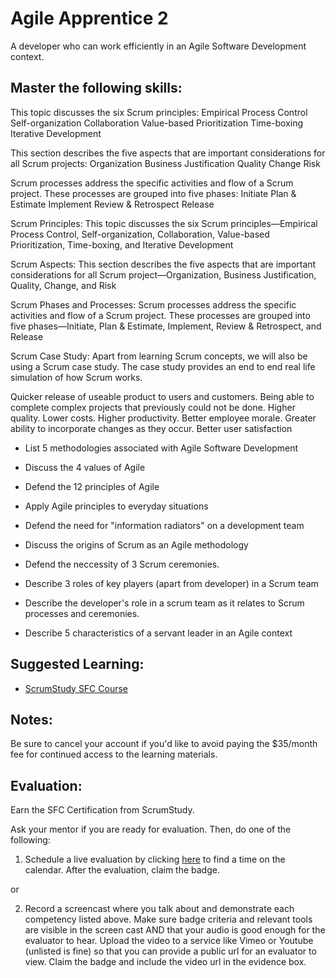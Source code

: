 # Agile Apprentice 2
A developer who can work efficiently in an Agile Software Development context.

## Master the following skills:

This topic discusses the six Scrum principles:
Empirical Process Control
Self-organization
Collaboration
Value-based Prioritization
Time-boxing
Iterative Development

This section describes the five aspects that are important considerations for all Scrum projects:
Organization
Business Justification
Quality
Change
Risk

Scrum processes address the specific activities and flow of a Scrum project. These processes are grouped into five phases:
Initiate
Plan & Estimate
Implement
Review & Retrospect
Release

Scrum Principles: This topic discusses the six Scrum principles—Empirical Process Control, Self-organization, Collaboration, Value-based Prioritization, Time-boxing, and Iterative Development

Scrum Aspects: This section describes the five aspects that are important considerations for all Scrum project—Organization, Business Justification, Quality, Change, and Risk   

Scrum Phases and Processes: Scrum processes address the specific activities and flow of a Scrum project. These processes are grouped into five phases—Initiate, Plan & Estimate, Implement, Review & Retrospect, and Release

Scrum Case Study: Apart from learning Scrum concepts, we will also be using a Scrum case study. The case study provides an end to end real life simulation of how Scrum works. 

Quicker release of useable product to users and customers.
Being able to complete complex projects that previously could not be done.
Higher quality.
Lower costs.
Higher productivity.
Better employee morale.
Greater ability to incorporate changes as they occur.
Better user satisfaction

* List 5 methodologies associated with Agile Software Development
* Discuss the 4 values of Agile
* Defend the 12 principles of Agile
* Apply Agile principles to everyday situations

* Defend the need for "information radiators" on a development team
* Discuss the origins of Scrum as an Agile methodology
* Defend the neccessity of 3 Scrum ceremonies.
* Describe 3 roles of key players (apart from developer) in a Scrum team
* Describe the developer's role in a scrum team as it relates to Scrum processes and ceremonies.
* Describe 5 characteristics of a servant leader in an Agile context

## Suggested Learning:

* [ScrumStudy SFC Course](https://www.scrumstudy.com/certification/scrum-fundamentals-certified)

## Notes:

Be sure to cancel your account if you'd like to avoid paying the $35/month fee for continued access to the learning materials.

## Evaluation:

Earn the SFC Certification from ScrumStudy.



Ask your mentor if you are ready for evaluation. Then, do one of the following:

1. Schedule a live evaluation by clicking [here](http://evals.codex.academy) to find a time on the calendar. After the evaluation, claim the badge.

or

2. Record a screencast where you talk about and demonstrate each competency listed above. Make sure badge criteria and relevant tools are visible in the screen cast AND that your audio is good enough for the evaluator to hear. Upload the video to a service like Vimeo or Youtube (unlisted is fine) so that you can provide a public url for an evaluator to view. Claim the badge and include the video url in the evidence box.
